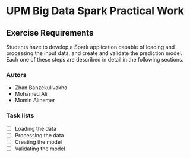 # UPM Big Data Spark Practical Work

## Exercise Requirements
Students have to develop a Spark application capable of loading and processing the input data,  and create and validate the prediction model. Each one of these steps are described in detail in the following sections.

### Autors
* Zhan Banzekulivakha
* Mohamed Ali
* Momin Alinemer

### Task lists
- [ ] Loading the data 
- [ ] Processing the data 
- [ ] Creating the model
- [ ] Validating the model
